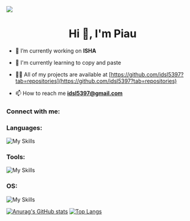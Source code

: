 ![](https://komarev.com/ghpvc/?username=idsl5397&style=flat-square)
<h1 align="center">Hi 👋, I'm Piau</h1>


- 🔭 I’m currently working on **ISHA**

- 🌱 I'm currently learning to copy and paste

- 👨‍💻 All of my projects are available at [https://github.com/idsl5397?tab=repositories](https://github.com/idsl5397?tab=repositories)

- 📫 How to reach me **idsl5397@gmail.com**

<h3 align="left">Connect with me:</h3>
<h3 align="left">Languages:</h3>

![My Skills](https://skillicons.dev/icons?i=js,html,css,cs,py,cpp,java,php)
<h3 align="left">Tools:</h3>

![My Skills](https://skillicons.dev/icons?i=vscode,anaconda,pytorch,opencv,sklearn,tensorflow,discord,docker,dotnet,flutter,gcp,github,jquery,nginx,obsidian,postman,powershell,react,rider,mysql)

<h3 align="left">OS:</h3>

![My Skills](https://skillicons.dev/icons?i=windows)

[![Anurag's GitHub stats](https://github-readme-stats.vercel.app/api?username=foylaou)](https://github.com/anuraghazra/github-readme-stats)
[![Top Langs](https://github-readme-stats.vercel.app/api/top-langs/?username=foylaou)](https://github.com/anuraghazra/github-readme-stats)
